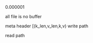 <!--
 SPDX-FileCopyrightText: shinichi Contributors
 
 SPDX-License-Identifier: Apache-2.0
-->

0.000001

all file is no buffer


meta header
[(k_len,v_len,k,v)
write path

read path

